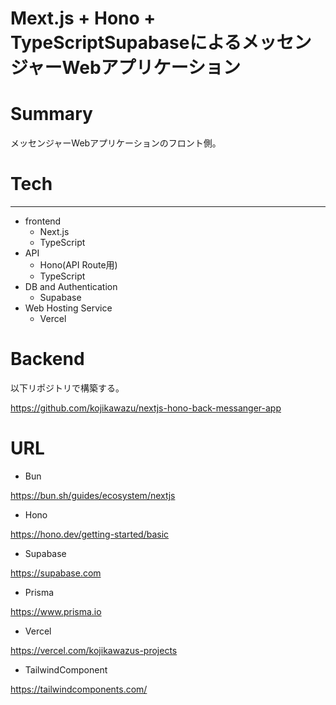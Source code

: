 # Mext.js + Hono + TypeScriptSupabaseによるメッセンジャーWebアプリケーション


# Summary

メッセンジャーWebアプリケーションのフロント側。

# Tech
---

- frontend
  - Next.js
  - TypeScript
- API
  - Hono(API Route用)
  - TypeScript
- DB and Authentication
  - Supabase
- Web Hosting Service
  - Vercel

# Backend

以下リポジトリで構築する。

https://github.com/kojikawazu/nextjs-hono-back-messanger-app

# URL

- Bun

https://bun.sh/guides/ecosystem/nextjs

- Hono

https://hono.dev/getting-started/basic

- Supabase

https://supabase.com

- Prisma

https://www.prisma.io

- Vercel

https://vercel.com/kojikawazus-projects

- TailwindComponent

https://tailwindcomponents.com/
